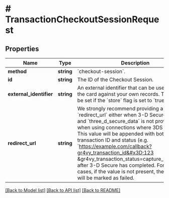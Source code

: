 # # TransactionCheckoutSessionRequest

## Properties

Name | Type | Description | Notes
------------ | ------------- | ------------- | -------------
**method** | **string** | &#x60;checkout-session&#x60;. |
**id** | **string** | The ID of the Checkout Session. |
**external_identifier** | **string** | An external identifier that can be used to match the card against your own records. This can only be set if the &#x60;store&#x60; flag is set to &#x60;true&#x60;. | [optional]
**redirect_url** | **string** | We strongly recommend providing a &#x60;redirect_url&#x60; either when 3-D Secure is enabled and &#x60;three_d_secure_data&#x60; is not provided, or when using connections where 3DS is enabled. This value will be appended with both a transaction ID and status (e.g. &#x60;https://example.com/callback?gr4vy_transaction_id&#x3D;123 &amp;gr4vy_transaction_status&#x3D;capture_succeeded&#x60;) after 3-D Secure has completed. For those cases, if the value is not present, the transaction will be marked as failed. | [optional]

[[Back to Model list]](../../README.md#models) [[Back to API list]](../../README.md#endpoints) [[Back to README]](../../README.md)

